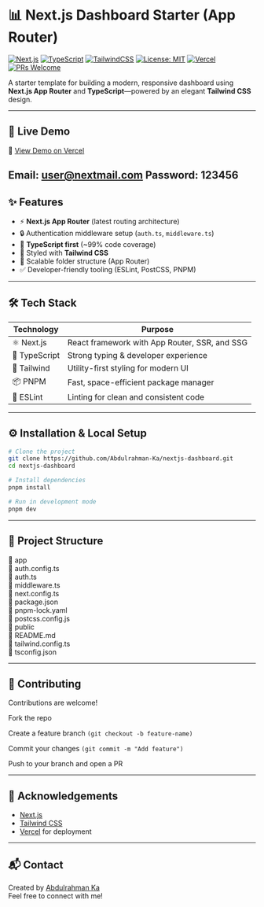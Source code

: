 # 📊 Next.js Dashboard Starter (App Router)

[![Next.js](https://img.shields.io/badge/Next.js-15+-black?logo=next.js)]()
[![TypeScript](https://img.shields.io/badge/TypeScript-5-blue?logo=typescript)]()
[![TailwindCSS](https://img.shields.io/badge/TailwindCSS-3.4-38B2AC?logo=tailwind-css&logoColor=white)]()
[![License: MIT](https://img.shields.io/badge/License-MIT-green.svg)]()
[![Vercel](https://img.shields.io/badge/Deployed%20on-Vercel-black?logo=vercel)]()
[![PRs Welcome](https://img.shields.io/badge/PRs-welcome-brightgreen.svg)]()

A starter template for building a modern, responsive dashboard using **Next.js App Router** and **TypeScript**—powered by an elegant **Tailwind CSS** design.

---

## 🚀 Live Demo

🔗 [View Demo on Vercel](https://nextjs-dashboard-sable-six-67.vercel.app)

Email: user@nextmail.com
Password: 123456
---

## ✨ Features

- ⚡ **Next.js App Router** (latest routing architecture)
- 🔒 Authentication middleware setup (`auth.ts`, `middleware.ts`)
- 📘 **TypeScript first** (~99% code coverage)
- 🎨 Styled with **Tailwind CSS**
- 📂 Scalable folder structure (App Router)
- ✅ Developer-friendly tooling (ESLint, PostCSS, PNPM)

---

## 🛠 Tech Stack

| Technology    | Purpose                                       |
| ------------- | --------------------------------------------- |
| ⚛️ Next.js    | React framework with App Router, SSR, and SSG |
| 🔷 TypeScript | Strong typing & developer experience          |
| 🎨 Tailwind   | Utility-first styling for modern UI           |
| 📦 PNPM       | Fast, space-efficient package manager         |
| 🧹 ESLint     | Linting for clean and consistent code         |

---

## ⚙️ Installation & Local Setup

```bash
# Clone the project
git clone https://github.com/Abdulrahman-Ka/nextjs-dashboard.git
cd nextjs-dashboard

# Install dependencies
pnpm install

# Run in development mode
pnpm dev
```

---

## 📂 Project Structure

📁 app  
📄 auth.config.ts  
📄 auth.ts  
📄 middleware.ts  
📄 next.config.ts  
📄 package.json  
📄 pnpm-lock.yaml  
📄 postcss.config.js  
📁 public  
📄 README.md  
📄 tailwind.config.ts  
📄 tsconfig.json

---

## 🤝 Contributing

Contributions are welcome!

Fork the repo

Create a feature branch `(git checkout -b feature-name)`

Commit your changes `(git commit -m "Add feature")`

Push to your branch and open a PR

---

## 🙏 Acknowledgements

- [Next.js](https://nextjs.org/)
- [Tailwind CSS](https://tailwindcss.com/)
- [Vercel](https://vercel.com/) for deployment

---

## 📬 Contact

Created by [Abdulrahman Ka](https://github.com/Abdulrahman-Ka)  
Feel free to connect with me!
